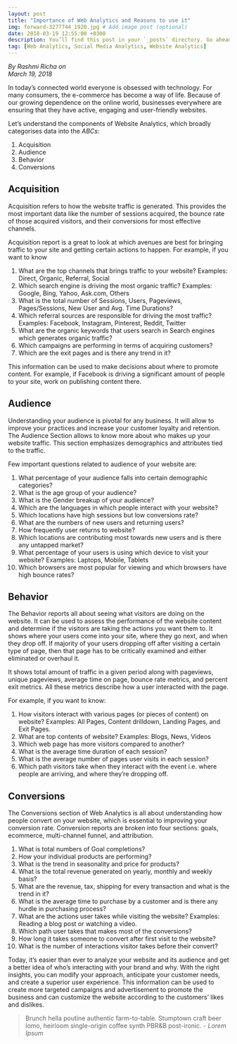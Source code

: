 ```yaml
---
layout: post
title: "Importance of Web Analytics and Reasons to use it"
img: forward-3277744_1920.jpg # Add image post (optional)
date: 2018-03-19 12:55:00 +0300
description: You’ll find this post in your `_posts` directory. Go ahead and edit it and re-build the site to see your changes. # Add post description (optional)
tag: [Web Analytics, Social Media Analytics, Website Analytics]
---
```


<cite> By Rashmi Richa on  
March 19, 2018</cite>

In today’s connected world everyone is obsessed with technology. For many consumers, the e-commerce has become a way of life. Because of our growing dependence on the online world, businesses everywhere are ensuring that they have active, engaging and user-friendly websites.

Let’s understand the components of Website Analytics, which broadly categorises data into the *ABCs*:

1.    Acquisition
2.    Audience
3.    Behavior
4.    Conversions

## Acquisition

Acquisition refers to how the website traffic is generated. This provides the most important data like the number of sessions acquired, the bounce rate of those acquired visitors, and their conversions for most effective channels.

Acquisition report is a great to look at which avenues are best for bringing traffic to your site and getting certain actions to happen. For example, if you want to know

1.  What are the top channels that brings traffic to your website? Examples: Direct, Organic, Referral, Social
2.  Which search engine is driving the most organic traffic? Examples: Google, Bing, Yahoo, Ask.com, Others
3.  What is the total number of Sessions, Users, Pageviews, Pages/Sessions, New User and Avg. Time Durations?
4.  Which referral sources are responsible for driving the most traffic? Examples: Facebook, Instagram, Pinterest, Reddit, Twitter
5.  What are the organic keywords that users search in Search engines which generates organic traffic?
6.  Which campaigns are performing in terms of acquiring customers?
7.  Which are the exit pages and is there any trend in it?

This information can be used to make decisions about where to promote content. For example, if Facebook is driving a significant amount of people to your site, work on publishing content there.

## Audience

Understanding your audience is pivotal for any business. It will allow to improve your practices and increase your customer loyalty and retention. The Audience Section allows to know more about who makes up your website traffic. This section emphasizes demographics and attributes tied to the traffic.

Few important questions related to audience of your website are:

1.  What percentage of your audience falls into certain demographic categories?
2.  What is the age group of your audience?
3.  What is the Gender breakup of your audience?
4.  Which are the languages in which people interact with your website?
5.  Which locations have high sessions but low conversions rate?
6.  What are the numbers of new users and returning users?
7.  How frequently user returns to website?
8.  Which locations are contributing most towards new users and is there any untapped market?
9.  What percentage of your users is using which device to visit your website? Examples: Laptops, Mobile, Tablets
10. Which browsers are most popular for viewing and which browsers have high bounce rates?

## Behavior

The Behavior reports all about seeing what visitors are doing on the website. It can be used to assess the performance of the website content and determine if the visitors are taking the actions you want them to. It shows where your users come into your site, where they go next, and when they drop off. If majority of your users dropping off after visiting a certain type of page, then that page has to be critically examined and either eliminated or overhaul it.

It shows total amount of traffic in a given period along with pageviews, unique pageviews, average time on page, bounce rate metrics, and percent exit metrics. All these metrics describe how a user interacted with the page.

For example, if you want to know:

1.  How visitors interact with various pages (or pieces of content) on website? Examples: All Pages, Content drilldown, Landing Pages, and Exit Pages.
2.  What are top contents of website? Examples: Blogs, News, Videos
3.  Which web page has more visitors compared to another?
4.  What is the average time duration of each session?
5.  What is the average number of pages user visits in each session?
6.  Which path visitors take when they interact with the event i.e. where people are arriving, and where they’re dropping off.

## Conversions

The Conversions section of Web Analytics is all about understanding how people convert on your website, which is essential to improving your conversion rate. Conversion reports are broken into four sections: goals, ecommerce, multi-channel funnel, and attribution.

1.  What is total numbers of Goal completions?
2.  How your individual products are performing?
3.  What is the trend in seasonality and price for products?
4.  What is the total revenue generated on yearly, monthly and weekly basis?
5.  What are the revenue, tax, shipping for every transaction and what is the trend in it?
6.  What is the average time to purchase by a customer and is there any hurdle in purchasing process?
7.  What are the actions user takes while visiting the website? Examples: Reading a blog post or watching a video.
8.  Which path user takes that makes most of the conversions?
9.  How long it takes someone to convert after first visit to the website?
10. What is the number of interactions visitor takes before their convert?

Today, it’s easier than ever to analyze your website and its audience and get a better idea of who’s interacting with your brand and why. With the right insights, you can modify your approach, anticipate your customer needs, and create a superior user experience. This information can be used to create more targeted campaigns and advertisement to promote the business and can customize the website according to the customers’ likes and dislikes.









> Brunch hella poutine authentic farm-to-table. Stumptown craft beer lomo, heirloom single-origin coffee synth PBR&B post-ironic. <cite>- Lorem Ipsum</cite>

